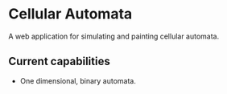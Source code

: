 # Cellular Automata

A web application for simulating and painting cellular automata.

## Current capabilities

* One dimensional, binary automata.
